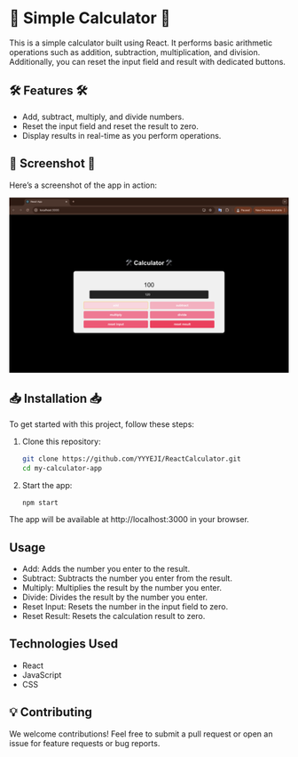 # 🚀 Simple Calculator 🚀

This is a simple calculator built using React. It performs basic arithmetic operations such as addition, subtraction, multiplication, and division. Additionally, you can reset the input field and result with dedicated buttons.

## 🛠️ Features 🛠️
- Add, subtract, multiply, and divide numbers.
- Reset the input field and reset the result to zero.
- Display results in real-time as you perform operations.

## 🌌 Screenshot 🌌

Here’s a screenshot of the app in action:

![Calculator Screenshot](./assets/calculator-screenshot.png)

## 📥 Installation 📥

To get started with this project, follow these steps:

1. Clone this repository:
   ```bash
   git clone https://github.com/YYYEJI/ReactCalculator.git
   cd my-calculator-app

2. Start the app:
    ```
    npm start
    ```

The app will be available at http://localhost:3000 in your browser.

## Usage
- Add: Adds the number you enter to the result.
- Subtract: Subtracts the number you enter from the result.
- Multiply: Multiplies the result by the number you enter.
- Divide: Divides the result by the number you enter.
- Reset Input: Resets the number in the input field to zero.
- Reset Result: Resets the calculation result to zero.

## Technologies Used
- React
- JavaScript
- CSS

## 💡 Contributing

We welcome contributions! Feel free to submit a pull request or open an issue for feature requests or bug reports.

